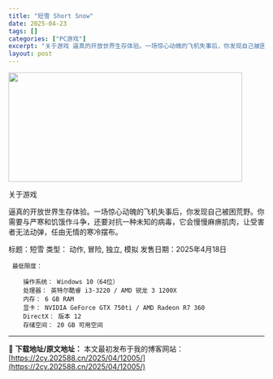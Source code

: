 ```yaml
---
title: "短雪 Short Snow"
date: 2025-04-23
tags: []
categories: ["PC游戏"]
excerpt: "关于游戏 逼真的开放世界生存体验。一场惊心动魄的飞机失事后，你发现自己被困荒野。你需要与严寒和饥饿作斗争，还要对抗一种未知的病毒，它会慢慢麻痹肌肉，让受害者无法动弹，任由无情的寒冷摆布。 标题：短雪 类型： 动作, 冒险, 独立, 模拟 发售日期：2025年4月18日 最低限度： 操作系统： Win&hellip;"
layout: post
---
```


<img src="https://2cy.202588.cn/wp-content/uploads/2025/04/202504231255337.webp" alt="" width="460" height="215" class="aligncenter size-full wp-image-11999" />

关于游戏

逼真的开放世界生存体验。一场惊心动魄的飞机失事后，你发现自己被困荒野。你需要与严寒和饥饿作斗争，还要对抗一种未知的病毒，它会慢慢麻痹肌肉，让受害者无法动弹，任由无情的寒冷摆布。

标题：短雪
类型： 动作, 冒险, 独立, 模拟
发售日期：2025年4月18日 

     最低限度：

        操作系统： Windows 10（64位）
        处理器： 英特尔酷睿 i3-3220 / AMD 锐龙 3 1200X
        内存： 6 GB RAM
        显卡： NVIDIA GeForce GTX 750ti / AMD Radeon R7 360
        DirectX： 版本 12
        存储空间： 20 GB 可用空间


---
📖 **下载地址/原文地址：** 本文最初发布于我的博客网站：[https://2cy.202588.cn/2025/04/12005/](https://2cy.202588.cn/2025/04/12005/)
